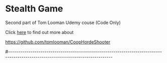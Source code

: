 # Stealth Game

Second part of Tom Looman Udemy couse (Code Only)

Click [here](https://www.udemy.com/unrealengine-cpp/) to find out more about

https://github.com/tomlooman/CoopHordeShooter

#---------------------------------------------------------------------------------------------------------------------------------
